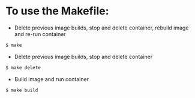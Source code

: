 # To use the Makefile:

* Delete previous image builds, stop and delete container, rebuild image and re-run container
```zsh
$ make
```

* Delete previous image builds, stop and delete container
```zsh
$ make delete
```

* Build image and run container
```zsh
$ make build
```